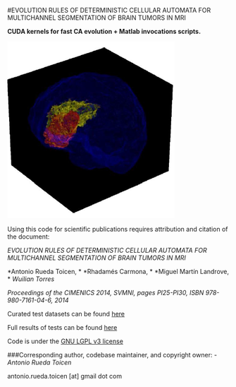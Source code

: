 #EVOLUTION RULES OF DETERMINISTIC CELLULAR AUTOMATA FOR MULTICHANNEL SEGMENTATION OF BRAIN TUMORS IN MRI

**CUDA kernels for fast CA evolution + Matlab invocations scripts.** 

![alt text](https://github.com/andandandand/evolution-rules-of-deterministic-ca-for-multichannel-brain/blob/master/3D-GrowCutSegmentation.png "3D GrowCut Segmentation")

Using this code for scientific publications requires attribution and citation of the document:

*EVOLUTION RULES OF DETERMINISTIC CELLULAR AUTOMATA FOR MULTICHANNEL SEGMENTATION OF BRAIN TUMORS IN MRI*

*Antonio Rueda Toicen, *
*Rhadamés Carmona, *
*Miguel Martín Landrove, *
*Wuilian Torres*

*Proceedings of the CIMENICS 2014, SVMNI, pages PI25-PI30, ISBN 978-980-7161-04-6, 2014*

Curated test datasets can be found [here](http://bit.ly/1ns1g8k)

Full results of tests can be found [here](http://bit.ly/1vddjyc)

Code is under the [GNU LGPL v3 license](http://www.gnu.org/licenses/lgpl.html)

###Corresponding author, codebase maintainer, and copyright owner:
-*Antonio Rueda Toicen*

 antonio.rueda.toicen [at]  gmail dot com

